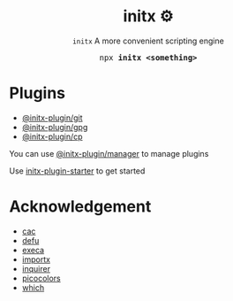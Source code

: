 <h1 align="center">initx ⚙️</h1>

<p align="center"><code>initx</code> A more convenient scripting engine</p>

<pre align="center">npx <b>initx &lt;something&gt;</b></pre>

# Plugins

- [@initx-plugin/git](https://github.com/initx-collective/initx-plugin-git)
- [@initx-plugin/gpg](https://github.com/initx-collective/initx-plugin-gpg)
- [@initx-plugin/cp](https://github.com/initx-collective/initx-plugin-cp)

You can use [@initx-plugin/manager](https://github.com/initx-collective/initx-plugin-manager) to manage plugins

Use [initx-plugin-starter](https://github.com/initx-collective/initx-plugin-starter) to get started

# Acknowledgement

- [cac](https://github.com/cacjs/cac)
- [defu](https://github.com/unjs/defu)
- [execa](https://github.com/sindresorhus/execa)
- [importx](https://github.com/antfu-collective/importx)
- [inquirer](https://github.com/SBoudrias/Inquirer.js)
- [picocolors](https://github.com/alexeyraspopov/picocolors)
- [which](https://github.com/npm/node-which)
